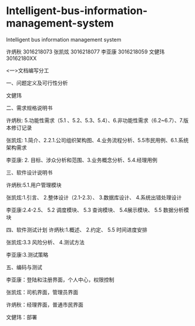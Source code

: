﻿# Intelligent-bus-information-management-system
Intelligent bus information management system


许炳秋 3016218073
张凯炫 3016218077
李亚康 3016218059
文健玮 30162180XX

<一>文档编写分工

一、问题定义及可行性分析

文健玮

二、需求规格说明书

许炳秋: 5.功能性需求（5.1 、5.2、5.3、5.4）、6.非功能性需求（6.2~6.7）、7.版本修订记录

张凯炫: 1.简介、2.2.1.公司组织架构图、4.业务流程分析、5.5市民用例、6.1.系统架构需求

李亚康: 2. 目标、涉众分析和范围、3.业务概念分析、5.4.经理用例

三、软件设计说明书

许炳秋:5.1.用户管理模块

张凯炫:1.引言、 2.整体设计（2.1-2.3）、 3.数据库设计、 4.系统出错处理设计

李亚康:2.4-2.5、 5.2 调度模块、 5.3 查询模块、 5.4展示模块、 5.5 数据分析模块


四、软件测试计划
许炳秋:1.概述、 2.约定、 5.5 时间进度安排

张凯炫:3.3 风险分析、 4.测试方法

李亚康:3.测试策略

五、编码与测试

李亚康：登陆和注册界面，个人中心，权限控制

张凯炫：司机界面，管理员界面

许炳秋：经理界面，普通市民界面

文健玮：部署
